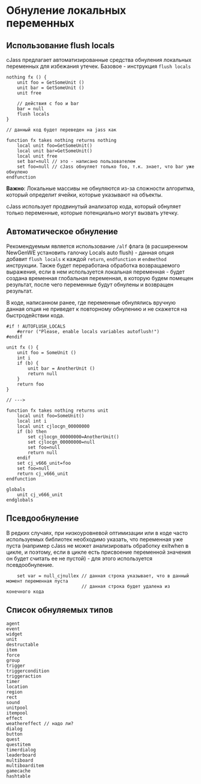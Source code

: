 # Обнуление локальных переменных #

## Использование flush locals ##

cJass предлагает автоматизированные средства обнуления локальных переменных для избежания утечек. Базовое - инструкция `flush locals`

```
nothing fx () {
    unit foo = GetSomeUnit ()
    unit bar = GetSomeUnit ()
    unit free

    // действия с foo и bar
    bar = null
    flush locals
}

// данный код будет переведен на jass как

function fx takes nothing returns nothing
    local unit foo=GetSomeUnit()
    local unit bar=GetSomeUnit()
    local unit free
    set bar=null // это - написано пользователем
    set foo=null // cJass обнуляет только foo, т.к. знает, что bar уже обнулено
endfunction
```

**Важно**: Локальные массивы не обнуляются из-за сложности алгоритма, который определит ячейки, которые указывают на объекты.

cJass использует продвинутый анализатор кода, который обнуляет только переменные, которые потенциально могут вызвать утечку.

## Автоматическое обнуление ##

Рекомендуемым является использование `/alf` флага (в расширенном NewGenWE установить галочку Locals auto flush) - данная опция добавит `flush locals` к каждой `return`, `endfunction` и `endmethod` инструкции. Также будет переработана обработка возвращаемого выражения, если в нем используется локальная переменная - будет создана временная глобальная переменная, в которую будем помещен результат, после чего переменные будут обнулены и возвращен результат.

В коде, написанном ранее, где переменные обнулялись вручную данная опция не приведет к повторному обнулению и не скажется на быстродействии кода.

```
#if ! AUTOFLUSH_LOCALS
    #error ("Please, enable locals variables autoflush!")
#endif

unit fx () {
    unit foo = SomeUnit ()
    int i
    if (b) {
        unit bar = AnotherUnit ()
        return null
    }
    return foo
}

// --->

function fx takes nothing returns unit
    local unit foo=SomeUnit()
    local int i
    local unit cjlocgn_00000000
    if (b) then
        set cjlocgn_00000000=AnotherUnit()
        set cjlocgn_00000000=null
        set foo=null
        return null
    endif
    set cj_v666_unit=foo
    set foo=null
    return cj_v666_unit
endfunction

globals
    unit cj_v666_unit
endglobals
```

## Псевдообнуление ##

В редких случаях, при низкоуровневой оптимизации или в коде часто используемых библиотек необходимо указать, что переменная уже пуста (например cJass не может анализировать обработку exitwhen в цикле, и поэтому, если в цикле есть присвоение переменной значения он будет считать ее не пустой) - для этого используется псевдообнуление.

```
    set var = null_cjnullex // данная строка указывает, что в данный момент переменная пуста
                            // данная строка будет удалена из конечного кода
```

## Список обнуляемых типов ##

```
agent
event
widget
unit
destructable
item
force
group
trigger
triggercondition
triggeraction
timer
location
region
rect 
sound
unitpool
itempool
effect
weathereffect // надо ли?
dialog
button
quest
questitem
timerdialog
leaderboard
multiboard
multiboarditem
gamecache
hashtable
```